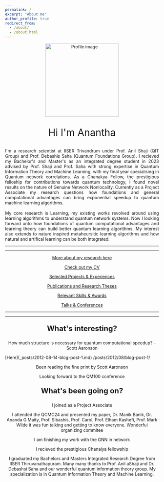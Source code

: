 ```yaml
---
permalink: /
excerpt: "About me"
author_profile: true
redirect_from: 
  - /about/
  - /about.html
---
```


<p align="center">
  <img src="images/profilenew.jpg?raw=true" width='240' alt="Profile image"/>
</p>

<p style="text-align:center;font-size: 32px;">Hi I'm Anantha </p>

<p style="text-align:justify;"> 
I'm a research scientist at IISER Trivandrum under Prof. Anil Shaji (QIT Group) and Prof. Debashis Saha (Quantum Foundations Group). I recieved my Bachelor's and Master's as an integrated degree student in 2023 advised by Prof. Shaji and Prof. Saha with strong expertise in Quantum Information Theory and Machine Learning, with my final year specialising in Quantum network correlations. As a Chanakya Fellow, the prestigious felloship for contributions towards quantum technology, I found novel results on the nature of Genuine Network Nonlocality. Currently as a Project Associate my research questions how foundations and general computational advantages can bring exponential speedup to quantum machine learning algorithms.<br /><br />My core research is Learning, my existing works revolved around using learning algorithms to understand quantum network systems. Now I looking forward unto how foundations of quantum computational advantages and learning theory can build better quantum learning algorithms. My interest also extends to nature inspired metaheursitic learning algorithms and how natural and artifical learning can be both integrated.
</p>

---
---


<a style='display: block; text-align: center;' href="https://ananthrishna.github.io/My research/">More about my research here</a>

<a style='display: block; text-align: center;' href="https://ananthrishna.github.io/CV/">Check out my CV</a>

<a style='display: block; text-align: center;' href="https://ananthrishna.github.io/Projects/">Selected Projects & Experiences</a>

<a style='display: block; text-align: center;' href="https://ananthrishna.github.io/Publications/">Publications and Research Theses</a>

<a style='display: block; text-align: center;' href="https://ananthrishna.github.io/Skills & Awards/">Relevant Skills & Awards</a>

<a style='display: block; text-align: center;' href="https://ananthrishna.github.io/Talks & Conferences/">Talks & Conferences</a>



---
---

<p style="text-align:center;font-size: 24px;"><b>What's interesting?</b></p>

<p style="text-align:center;">
How much structure is necessary for quantum computational speedup? - Scott Aaronson
</p>
[Here](_posts/2012-08-14-blog-post-1.md)
/posts/2012/08/blog-post-1/
<p style="text-align:center;">
Been reading the fine print by Scott Aaronson
</p>

<p style="text-align:center;">
Looking forward to the QM100 conference
</p>

<p style="text-align:center;font-size: 24px;"><b>What's been going on?</b></p>

<p style="text-align:center;">
I joined as a Project Associate
</p>

<p style="text-align:center;">
I attended the QCMC24 and presented my paper, Dr. Manik Banik, Dr. Ananda G Maity, Prof. Sibashis, Prof. Carol, Prof. Elham Kashefi, Prof. Mark Wilde it was fun talking and getting to know everyone. Wonderful organizing commitee
</p>

<p style="text-align:center;">
I am finishing my work with the GNN in network 
</p>


<p style="text-align:center;">
I recieved the prestigious Chanalya fellowship
</p>

<p style="text-align:center;">
I graduated my Bachelors and Masters Integrated Research Degree from IISER Thiruvanathapuram. Many many thanks to Prof. Anil aShaji and Dr. Debashsi Saha and our wonderful quantum information theory group. My specialization is in Quantum Information Theory and Machine Learning.
</p>



